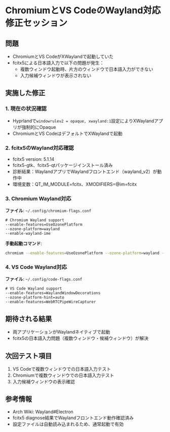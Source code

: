 # ChromiumとVS CodeのWayland対応修正セッション

## 問題
- ChromiumとVS CodeがXWaylandで起動していた
- fcitx5による日本語入力で以下の問題が発生：
  - 複数ウィンドウ起動時、片方のウィンドウで日本語入力ができない
  - 入力候補ウィンドウが表示されない

## 実施した修正

### 1. 現在の状況確認
- Hyprlandで`windowrulev2 = opaque, xwayland:1`設定によりXWaylandアプリが強制的にOpaque
- ChromiumとVS CodeはデフォルトでXWaylandで起動

### 2. fcitx5のWayland対応確認
- fcitx5 version: 5.1.14
- fcitx5-gtk、fcitx5-qtパッケージインストール済み
- 診断結果：WaylandアプリでWaylandフロントエンド（wayland_v2）が動作中
- 環境変数：QT_IM_MODULE=fcitx、XMODIFIERS=@im=fcitx

### 3. Chromium Wayland対応
**ファイル**: `~/.config/chromium-flags.conf`
```
# Chromium Wayland support
--enable-features=UseOzonePlatform
--ozone-platform=wayland
--enable-wayland-ime
```

**手動起動コマンド**:
```bash
chromium --enable-features=UseOzonePlatform --ozone-platform=wayland --enable-wayland-ime
```

### 4. VS Code Wayland対応
**ファイル**: `~/.config/code-flags.conf`
```
# VS Code Wayland support
--enable-features=WaylandWindowDecorations
--ozone-platform-hint=auto
--enable-features=WebRTCPipeWireCapturer
```

## 期待される結果
- 両アプリケーションがWaylandネイティブで起動
- fcitx5の日本語入力問題（複数ウィンドウ・候補ウィンドウ）が解決

## 次回テスト項目
1. VS Codeで複数ウィンドウでの日本語入力テスト
2. Chromiumで複数ウィンドウでの日本語入力テスト
3. 入力候補ウィンドウの表示確認

## 参考情報
- Arch Wiki: Wayland#Electron
- fcitx5 diagnose結果でWaylandフロントエンド動作確認済み
- 設定ファイルは自動読み込まれるため、通常起動で有効